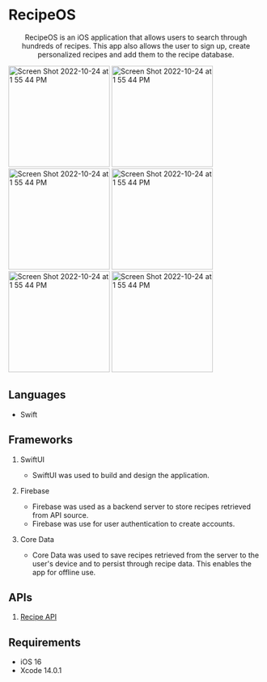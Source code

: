 # RecipeOS

<p align="center">
RecipeOS is an iOS application that allows users to search through hundreds of recipes. This app also allows the user to sign up, create personalized recipes and add them to the recipe database.</p>

<p align="row">
<img width="200" alt="Screen Shot 2022-10-24 at 1 55 44 PM" src="https://user-images.githubusercontent.com/110937233/197593525-eeaaaedf-37f6-4533-bde0-047a462cf6ec.jpg">
<img width="200" alt="Screen Shot 2022-10-24 at 1 55 44 PM" src="https://user-images.githubusercontent.com/110937233/197594190-bc1c64af-b121-4584-a63a-c92ee690fe44.jpg">
<img width="200" alt="Screen Shot 2022-10-24 at 1 55 44 PM" src="https://user-images.githubusercontent.com/110937233/197593787-5766d732-a03c-4b27-81db-0aec284da4b4.jpg">
<img width="200" alt="Screen Shot 2022-10-24 at 1 55 44 PM" src="https://user-images.githubusercontent.com/110937233/197594399-ab6aa583-873b-4157-a6a6-6f48f67e1914.jpg">
<img width="200" alt="Screen Shot 2022-10-24 at 1 55 44 PM" src="https://user-images.githubusercontent.com/110937233/197594521-7cdb184e-c256-438e-bbfc-70f08dddb9fd.jpg">
<img width="200" alt="Screen Shot 2022-10-24 at 1 55 44 PM" src="https://user-images.githubusercontent.com/110937233/197594589-787aab2c-11bd-417e-b1fa-86761e602c89.jpg">
</p>

## Languages
- Swift

## Frameworks
1. SwiftUI
    - SwiftUI was used to build and design the application.
    
2. Firebase
    - Firebase was used as a backend server to store recipes retrieved from API source.
    - Firebase was use for user authentication to create accounts.

3. Core Data
    - Core Data was used to save recipes retrieved from the server to the user's device and to persist through recipe data. This enables the app for offline use.

## APIs
1. [Recipe API](https://spoonacular.com/food-api)

## Requirements
- iOS 16
- Xcode 14.0.1

